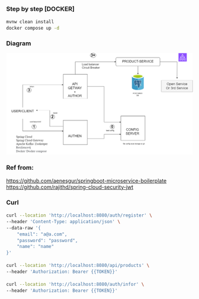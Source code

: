 ### Step by step [DOCKER]
```bash
mvnw clean install
docker compose up -d
```


### Diagram
<img src="micro.drawio.png">

### Ref from:
https://github.com/aenesgur/springboot-microservice-boilerplate
https://github.com/rajithd/spring-cloud-security-jwt

### Curl
```bash
curl --location 'http://localhost:8080/auth/register' \
--header 'Content-Type: application/json' \
--data-raw '{
    "email": "a@a.com",
    "password": "password",
    "name": "name"
}'

curl --location 'http://localhost:8080/api/products' \
--header 'Authorization: Bearer {{TOKEN}}'

curl --location 'http://localhost:8080/auth/infor' \
--header 'Authorization: Bearer {{TOKEN}}'

```